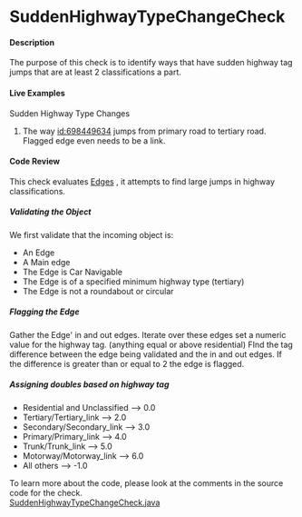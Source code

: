 # SuddenHighwayTypeChangeCheck

#### Description

The purpose of this check is to identify ways that have sudden highway tag jumps that are at least 2 classifications a part.

#### Live Examples
Sudden Highway Type Changes
1. The way [id:698449634](https://www.openstreetmap.org/way/698449634) jumps from primary road to tertiary road. Flagged edge even needs to be a link.

#### Code Review

This check evaluates [Edges](https://github.com/osmlab/atlas/blob/dev/src/main/java/org/openstreetmap/atlas/geography/atlas/items/Edge.java)
, it attempts to find large jumps in highway classifications.

##### Validating the Object
We first validate that the incoming object is: 
* An Edge
* A Main edge
* The Edge is Car Navigable
* The Edge is of a specified minimum highway type (tertiary)
* The Edge is not a roundabout or circular

##### Flagging the Edge
Gather the Edge' in and out edges. Iterate over these edges set a numeric value for the highway tag. (anything equal or above residential)
FInd the tag difference between the edge being validated and the in and out edges. If the difference is greater than or 
equal to 2 the edge is flagged. 

##### Assigning doubles based on highway tag
* Residential and Unclassified --> 0.0
* Tertiary/Tertiary_link --> 2.0
* Secondary/Secondary_link --> 3.0
* Primary/Primary_link --> 4.0
* Trunk/Trunk_link --> 5.0
* Motorway/Motorway_link --> 6.0
* All others --> -1.0

To learn more about the code, please look at the comments in the source code for the check.  
[SuddenHighwayTypeChangeCheck.java](../../src/main/java/org/openstreetmap/atlas/checks/validation/linear/edges/SuddenHighwayTypeChangeCheck.java)
